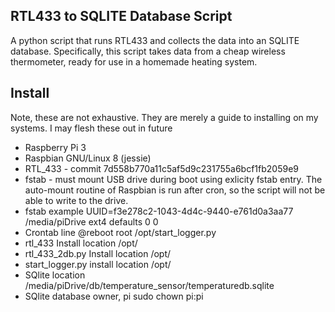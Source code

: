 RTL433 to SQLITE Database Script
---

A python script that runs RTL433 and collects the data into an SQLITE 
database. Specifically, this script takes data from a cheap wireless
thermometer, ready for use in a homemade heating system.

Install
--
Note, these are not exhaustive. They are merely a guide to installing on my
systems. I may flesh these out in future

* Raspberry Pi 3
* Raspbian GNU/Linux 8 (jessie)
* RTL_433 - commit 7d558b770a11c5af5d9c231755a6bcf1fb2059e9
* fstab - must mount USB drive during boot using exlicity fstab entry.
    The auto-mount routine of Raspbian is run after cron, so the script will
    not be able to write to the drive. 
* fstab example
UUID=f3e278c2-1043-4d4c-9440-e761d0a3aa77       /media/piDrive  ext4    defaults          0       0
* Crontab line
 @reboot     root    /opt/start_logger.py
* rtl_433 Install location /opt/
* rtl_433_2db.py Install location /opt/
* start_logger.py install location /opt/
* SQlite location
/media/piDrive/db/temperature_sensor/temperaturedb.sqlite
* SQlite database owner, pi 
sudo chown pi:pi
